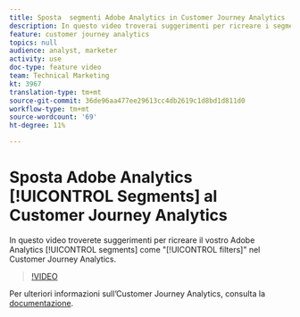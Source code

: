 ```yaml
---
title: Sposta  segmenti Adobe Analytics in Customer Journey Analytics
description: In questo video troverai suggerimenti per ricreare i segmenti Adobe Analytics  come "filtri" nell’Customer Journey Analytics.
feature: customer journey analytics
topics: null
audience: analyst, marketer
activity: use
doc-type: feature video
team: Technical Marketing
kt: 3967
translation-type: tm+mt
source-git-commit: 36de96aa477ee29613cc4db2619c1d8bd1d811d0
workflow-type: tm+mt
source-wordcount: '69'
ht-degree: 11%

---
```



# Sposta  Adobe Analytics [!UICONTROL Segments] al Customer Journey Analytics

In questo video troverete suggerimenti per ricreare il vostro Adobe Analytics  [!UICONTROL segments] come &quot;[!UICONTROL filters]&quot; nel Customer Journey Analytics.

>[!VIDEO](https://video.tv.adobe.com/v/31982/?quality=12)

Per ulteriori informazioni sull’Customer Journey Analytics, consulta la [documentazione](https://docs.adobe.com/content/help/it-IT/analytics-platform/using/cja-landing.html).
